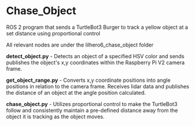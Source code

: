 # Chase_Object
ROS 2 program that sends a TurtleBot3 Burger to track a yellow object at a set distance using proportional control

All relevant nodes are under the lilhero6_chase_object folder

**detect_object.py** - Detects an object of a specified HSV color and sends publishes the object's x,y coordinates within the Raspberry Pi V2 camera frame. 

**get_object_range.py** - Converts x,y coordinate positions into angle positions in relation to the camera frame. Receives lidar data and publishes the distance of an object at the angle position calculated. 

**chase_object.py** - Utilizes proportional control to make the TurtleBot3 follow and consistently maintain a pre-defined distance away from the object it is tracking as the object moves. 
